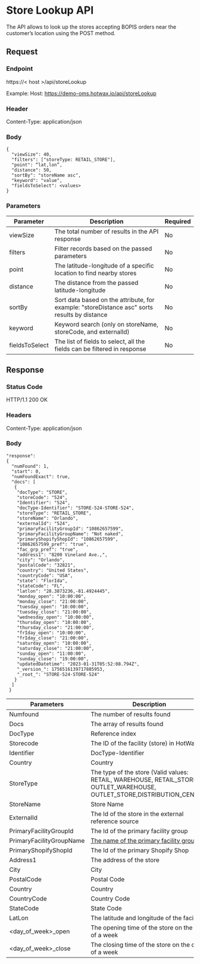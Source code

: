 # Store Lookup API

The API allows to look up the stores accepting BOPIS orders near the customer’s location using the POST method.

## Request


### Endpoint
https://< host >/api/storeLookup 

Example: Host: https://demo-oms.hotwax.io/api/storeLookup

### Header
Content-Type: application/json

### Body 
```
{
  "viewSize": 40,
  "filters": ["storeType: RETAIL_STORE"],
  "point": “lat,lon”,
  "distance": 50,
  "sortBy": "storeName asc",
  "keyword": "value",
  "fieldsToSelect": <values>
}
```

### Parameters

| Parameter | Description | Required |
|-----------|-------------|----------|
| viewSize  | The total number of results in the API response | No |
| filters   | Filter records based on the passed parameters | No |
| point     | The latitude-longitude of a specific location to find nearby stores | No |
| distance  | The distance from the passed latitude-longitude | No |
| sortBy    | Sort data based on the attribute, for example: "storeDistance asc" sorts results by distance | No |
| keyword   | Keyword search (only on storeName, storeCode, and externalId) | No |
| fieldsToSelect | The list of fields to select, all the fields can be filtered in response | No |

## Response

### Status Code
HTTP/1.1 200 OK

### Headers
Content-Type: application/json

### Body

```
"response": 
{
  "numFound": 1,
  "start": 0,
  "numFoundExact": true,
  "docs": [
   {
    "docType": "STORE",
    "storeCode": "524",
    "Identifier": "524",
    "docType-Identifier": "STORE-524-STORE-524",
    "storeType": "RETAIL_STORE",
    "storeName": "Orlando",
    "externalId": "524",
    "primaryFacilityGroupId": "10862657599",
    "primaryFacilityGroupName": "Not naked",
    "primaryShopifyShopId": "10862657599",
    "10862657599_pref": "true",
    "fac_grp_pref": "true",
    "address1": "8200 Vineland Ave.,",
    "city": "Orlando",
    "postalCode": "32821",
    "country": "United States",
    "countryCode": "USA",
    "state": "FlorIda",
    "stateCode": "FL",
    "latlon": "28.3873236,-81.4924445",
    "monday_open": "10:00:00",
    "monday_close": "21:00:00",
    "tuesday_open": "10:00:00",
    "tuesday_close": "21:00:00",
    "wednesday_open": "10:00:00",
    "thursday_open": "10:00:00",
    "thursday_close": "21:00:00",
    "frIday_open": "10:00:00",
    "frIday_close": "21:00:00",
    "saturday_open": "10:00:00",
    "saturday_close": "21:00:00",
    "sunday_open": "11:00:00",
    "sunday_close": "19:00:00",
    "updatedDatetime": "2023-01-31T05:52:08.794Z",
    "_version_": 1756516139717885953,
    "_root_": "STORE-524-STORE-524"
   }
  ]
 }
```

| Parameters | Description |
| --- | --- |
| Numfound | The number of results found |
| Docs | The array of results found |
| DocType | Reference index |
| Storecode | The ID of the facility (store) in HotWax |
| Identifier | DocType-Identifier |
| Country | Country |
| StoreType | The type of the store (Valid values: RETAIL, WAREHOUSE, RETAIL_STORE, OUTLET_WAREHOUSE, OUTLET_STORE,DISTRIBUTION_CENTER) |
| StoreName | Store Name |
| ExternalId | The Id of the store in the external reference source |
| PrimaryFacilityGroupId | The Id of the primary facility group |
| PrimaryFacilityGroupName |[The name of the primary facility group](https://github.com/hotwax/press-release-faq/blob/main/bopis/customer-experience/primary-facility-group.md) |
| PrimaryShopifyShopId | The Id of the primary Shopify Shop |
| Address1 | The address of the store |
| City | City |
| PostalCode | Postal Code |
| Country | Country |
| CountryCode | Country Code |
| StateCode | State Code |
| LatLon | The latitude and longitude of the facility |
| <day_of_week>_open | The opening time of the store on the day of a week |
| <day_of_week>_close | The closing time of the store on the day of a week |

